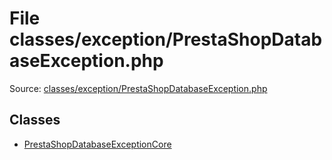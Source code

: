 File classes/exception/PrestaShopDatabaseException.php
=========

Source: [classes/exception/PrestaShopDatabaseException.php](https://github.com/PrestaShop/PrestaShop/blob/1.6.1.0/classes/exception/PrestaShopDatabaseException.php)


Classes
-------

* [PrestaShopDatabaseExceptionCore](class.PrestaShopDatabaseExceptionCore.md)


